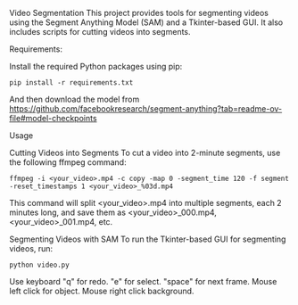 Video Segmentation
This project provides tools for segmenting  videos using the Segment Anything Model (SAM) and a Tkinter-based GUI. It also includes scripts for cutting videos into segments.

Requirements:

Install the required Python packages using pip:

```
pip install -r requirements.txt
```
And then download the model from https://github.com/facebookresearch/segment-anything?tab=readme-ov-file#model-checkpoints


Usage

Cutting Videos into Segments
To cut a video into 2-minute segments, use the following ffmpeg command:
```
ffmpeg -i <your_video>.mp4 -c copy -map 0 -segment_time 120 -f segment -reset_timestamps 1 <your_video>_%03d.mp4
```

This command will split <your_video>.mp4 into multiple segments, each 2 minutes long, and save them as <your_video>_000.mp4, <your_video>_001.mp4, etc.



Segmenting Videos with SAM
To run the Tkinter-based GUI for segmenting videos, run:
```
python video.py
```

Use keyboard "q" for redo. "e" for select. "space" for next frame. Mouse left click for object. Mouse right click background.
